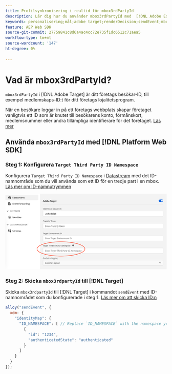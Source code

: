 ```yaml
---
title: Profilsynkronisering i realtid för mbox3rdPartyId
description: Lär dig hur du använder mbox3rdPartyId med  [!DNL Adobe Experience Platform Web SDK].
keywords: personalisering;mål;adobe target;renderDecision;sendEvent;mbox3rdPartyId;
feature: AEP Web SDK
source-git-commit: 27759841c8d6a4ac4cc72e735f1dc6512c71aea5
workflow-type: tm+mt
source-wordcount: '147'
ht-degree: 0%

---
```


# Vad är mbox3rdPartyId?

`mbox3rdPartyId` i [!DNL Adobe Target] är ditt företags besökar-ID, till exempel medlemskaps-ID:t för ditt företags lojalitetsprogram.

När en besökare loggar in på ett företags webbplats skapar företaget vanligtvis ett ID som är knutet till besökarens konto, förmånskort, medlemsnummer eller andra tillämpliga identifierare för det företaget. [Läs mer](https://experienceleague.adobe.com/docs/target/using/audiences/visitor-profiles/3rd-party-id.html?lang=sv-SE#)

## Använda `mbox3rdPartyId` med [!DNL Platform Web SDK]

### Steg 1: Konfigurera `Target Third Party ID Namespace`

Konfigurera `Target Third Party ID Namespace` i [Datastream](https://experienceleague.adobe.com/sv/docs/experience-platform/datastreams/overview) med det ID-namnområde som du vill använda som ett ID för en tredje part i en mbox. [Läs mer om ID-namnutrymmen](https://experienceleague.adobe.com/docs/experience-platform/identity/namespaces.html?lang=sv-SE)

![Experience Platform-gränssnitt som visar namnområdesfältet för mål-ID för tredje part.](/help/dev/implement/client-side/aep-web-sdk/assets/mbox3rdpartyid.png)

### Steg 2: Skicka `mbox3rdpartyId` till [!DNL Target]

Skicka `mbox3rdpartyId` till [!DNL Target] i kommandot `sendEvent` med ID-namnområdet som du konfigurerade i steg 1.
[Läs mer om att skicka ID:n](../../identity/overview.md#syncing-identities)

```javascript
alloy("sendEvent", {
  xdm: {
    "identityMap": {
      "ID_NAMESPACE": [ // Replace `ID_NAMESPACE` with the namespace you have configured in Step 1.
        {
          "id": "1234",
          "authenticatedState": "authenticated"
        }
      ]
    }
  }
});
```
